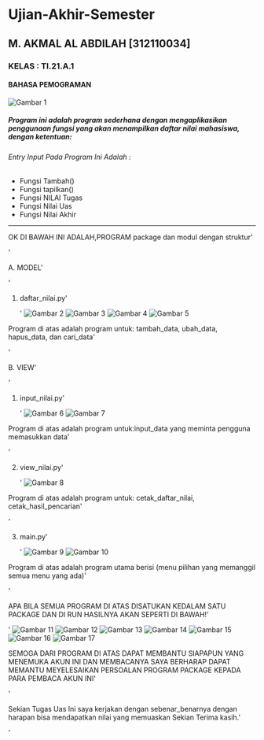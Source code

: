 # Ujian-Akhir-Semester
## M. AKMAL AL ABDILAH [312110034]
### KELAS : TI.21.A.1
#### BAHASA PEMOGRAMAN

![Gambar 1](screenshoot/s1.JPG)

##### Program ini adalah program sederhana dengan mengaplikasikan penggunaan fungsi yang akan menampilkan daftar nilai mahasiswa, dengan ketentuan:

###### Entry Input Pada Program Ini Adalah : 
<ul>
   <li>Fungsi Tambah()</b> </li>
   <li>Fungsi tapilkan()</b></li>
   <li>Fungsi NILAI Tugas</b></li>
   <li>Fungsi Nilai Uas</b></li>
   <li>Fungsi Nilai Akhir</b></li>
</ul>
<hr/>

OK DI BAWAH INI ADALAH,PROGRAM  package dan modul dengan struktur'<P>'

A. MODEL'<p>'
1. daftar_nilai.py'<p>'
![Gambar 2](screenshoot/s2.JPG)
![Gambar 3](screenshoot/s3.JPG)
![Gambar 4](screenshoot/s4.JPG)
![Gambar 5](screenshoot/s5.JPG)

Program di atas  adalah program untuk: tambah_data, ubah_data, hapus_data, dan 
cari_data'<p>'

B. VIEW'<p>'

1. input_nilai.py'<p>'
![Gambar 6](screenshoot/s6.JPG)
![Gambar 7](screenshoot/s7.JPG)

Program di atas adalah program untuk:input_data yang meminta pengguna memasukkan data'<p>'

2. view_nilai.py'<p>'
![Gambar 8](screenshoot/s8.JPG)

Program di atas adalah program untuk: cetak_daftar_nilai, cetak_hasil_pencarian'<p>'

3. main.py'<p>'
![Gambar 9](screenshoot/s9.JPG)
![Gambar 10](screenshoot/s10.JPG)

Program di atas adalah program utama berisi (menu pilihan yang memanggil semua menu yang ada)'<p>'

APA BILA SEMUA PROGRAM DI ATAS DISATUKAN KEDALAM SATU PACKAGE  DAN DI RUN HASILNYA AKAN SEPERTI DI BAWAH!'<P>'
![Gambar 11](screenshoot/s11.JPG)
![Gambar 12](screenshoot/s12.JPG)
![Gambar 13](screenshoot/s13.JPG)
![Gambar 14](screenshoot/s14.JPG)
![Gambar 15](screenshoot/s15.JPG)
![Gambar 16](screenshoot/s16.JPG)
![Gambar 17](screenshoot/s17.JPG)

SEMOGA DARI PROGRAM DI ATAS DAPAT MEMBANTU SIAPAPUN YANG MENEMUKA AKUN INI DAN MEMBACANYA SAYA BERHARAP DAPAT MEMANTU MEYELESAIKAN PERSOALAN PROGRAM PACKAGE KEPADA PARA PEMBACA AKUN INI'<P>'
 
Sekian Tugas Uas Ini saya kerjakan dengan sebenar_benarnya dengan harapan bisa mendapatkan nilai yang memuaskan Sekian Terima kasih.'<p>'